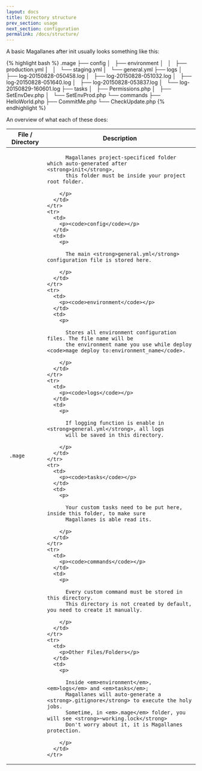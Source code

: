 ```yaml
---
layout: docs
title: Directory structure
prev_section: usage
next_section: configuration
permalink: /docs/structure/
---
```


A basic Magallanes after init usually looks something like this:

{% highlight bash %}
.mage
├── config
│   ├── environment
│   │   ├── production.yml
│   │   └── staging.yml
│   └── general.yml
├── logs
│   ├── log-20150828-050458.log
│   ├── log-20150828-051032.log
│   ├── log-20150828-051640.log
│   ├── log-20150828-053837.log
│   └── log-20150829-160601.log
├── tasks
│   ├── Permissions.php
│   ├── SetEnvDev.php
│   └── SetEnvProd.php
└── commands
    ├── HelloWorld.php
    ├── CommitMe.php
    └── CheckUpdate.php
{% endhighlight %}

An overview of what each of these does:

<div class="mobile-side-scroller">
<table>
  <thead>
    <tr>
      <th>File / Directory</th>
      <th>Description</th>
    </tr>
  </thead>
  <tbody>
    <tr>
      <td>
        <p><code>.mage</code></p>
      </td>
      <td>
        <p>

          Magallanes project-specificed folder which auto-generated after <strong>init</strong>,
          this folder must be inside your project root folder.

        </p>
      </td>
    </tr>
    <tr>
      <td>
        <p><code>config</code></p>
      </td>
      <td>
        <p>

          The main <strong>general.yml</strong> configuration file is stored here.

        </p>
      </td>
    </tr>
    <tr>
      <td>
        <p><code>environment</code></p>
      </td>
      <td>
        <p>

          Stores all environment configuration files. The file name will be
          the environment name you use while deploy <code>mage deploy to:environment_name</code>.

        </p>
      </td>
    </tr>
    <tr>
      <td>
        <p><code>logs</code></p>
      </td>
      <td>
        <p>

          If logging function is enable in <strong>general.yml</strong>, all logs
          will be saved in this directory.

        </p>
      </td>
    </tr>
    <tr>
      <td>
        <p><code>tasks</code></p>
      </td>
      <td>
        <p>

          Your custom tasks need to be put here, inside this folder, to make sure
          Magallanes is able read its.

        </p>
      </td>
    </tr>
    <tr>
      <td>
        <p><code>commands</code></p>
      </td>
      <td>
        <p>

          Every custom command must be stored in this directory.
          This directory is not created by default, you need to create it manually.

        </p>
      </td>
    </tr>
    <tr>
      <td>
        <p>Other Files/Folders</p>
      </td>
      <td>
        <p>

          Inside <em>environment</em>, <em>logs</em> and <em>tasks</em>;
          Magallanes will auto-generate a <strong>.gitignore</strong> to execute the holy jobs.
          Sometime, in <em>.mage</em> folder, you will see <strong>~working.lock</strong>
          Don't worry about it, it is Magallanes protection.

        </p>
      </td>
    </tr>
  </tbody>
</table>
</div>

